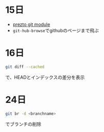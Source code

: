 # 15日

- [prezto git module](https://github.com/sorin-ionescu/prezto/tree/master/modules/git)
- `git-hub-browse`でgithubのページまで飛ぶ

# 16日

```sh
git diff --cached
```

で、HEADとインデックスの差分を表示

# 24日

```sh
git br -d <branchname>
```
でブランチの削除
